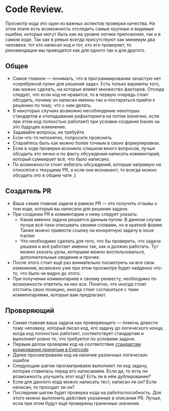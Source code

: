 # Code Review.
Просмотр кода это один из важных аспектов проверки качества. На этом этапе есть возможность отследить самые крупные и видимые ошибки, которые могут быть как на уровне логики приложения, так и в самом коде. Так как в ревью всегда присутствуют как минимум два человека: тот кто написал код и тот, кто его проверяет, то рекомендации мы приводятся как для одного так и для другого.

## Общее
* Самое главное — понимать, что в программировании зачастую нет «серебряной пули» для решения задач. Есть только варианты того, как можно сделать, на которые влияет множество факторов. Отсюда следует, что если код не нравится, то в первую очередь стоит обсудить, почему он написан именно так и постараться прийти к решению по тому, что с ним делать.
* В некоторых случаях возможно несоблюдение некоторых стандартов и откладывание рефакторинга на потом (конечно, если при этом код полностью работает) при условии создания Issues на это будущее изменение.
* Задавайте вопросы, не требуйте.
* Если что-то непонятно, попросите прояснить
* Старайтесь быть как можно более точным в своих формулировках.
* Если в ходе проверки возникло слишком много вопросов, лучше обсудить это лично и по факту обсуждения написать комментарий, который суммирует всё, что было написано.
* По возможности стоит избегать обсуждений, которые напрямую не относятся к текущему PR, а если они возникают, то всегда можно обсудить это в общем чате ;)

## Создатель PR
* Ваша самая главная задача в рамках PR — это получить отзывы о том коде, который вы написали для решения задачи.
* При создании PR в комментарии к нему следует указать:
    * Какая именно задача решается данным пулом. В данном случае лучше всё-таки описывать своими словами, но в краткой форме. Также можно привести ссылку на конкретную задачу в issue tracker
    * Что необходимо сделать для того, что бы проверить, что задача решена и всё работает именно так, как и должно работать. Тут можно указать урлы, которыми можно воспользоваться, дополнительные сведения и прочее.
* После этого стоит ещё раз внимательно посмотреть на все свои изменения, возможно уже при этом просмотре будет найденно что-то, что было не видно до этого.
* При получении комментариев к своему реквесту, необходимо по возможности ответить на них все. Понятно, что иногда стоит отстоять свою позицию, иногда стоит согласиться с теми комментариями, которые вам предлагают.

## Проверяющий
* Самая главная ваша задача как проверяющего — помочь довести тому человеку, который писал код, его задачу до логического конца, когда код полностью работает, соответствует стандартам и выполняет ровно то, что требуется по условиям задачи.
* Первым делом проверям код на соответствие [стандартам кодирования принятым в Evercode](https://github.com/EvercodeLab/thebookofknowledge/tree/master/code_style)
* Далее просматриваем код на наличие различных логических ошибок
* Следующим шагом просматриваем выполняет ли код задачу, которая ставилась перед его написанием. Если да, то есть ли возможность улучшить этот код? Есть ли в нём дублирование?
* Если для данного кода можно написать тест, написан ли он? Если написан, то проходит ли он?
* Последним шагом будет проверка кода на работоспособность. Для этого можно выполнить действия указанные в описании PR. Лучше, если при этом будут ещё проверены граничные значения.
